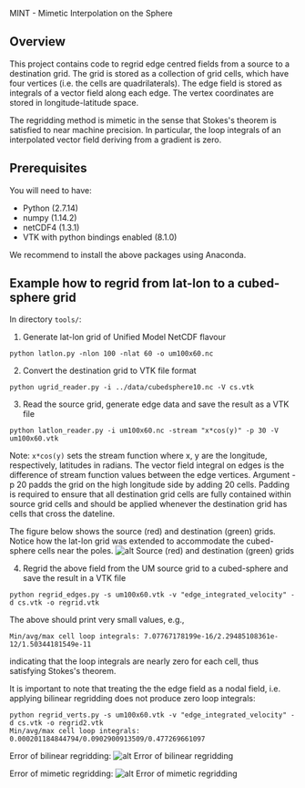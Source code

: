 MINT - Mimetic Interpolation on the Sphere

## Overview

This project contains code to regrid edge centred fields from a source to a destination grid. The grid is stored as a collection of 
grid cells, which have four vertices (i.e. the cells are quadrilaterals). The edge field is stored as integrals of a vector field 
along each edge. The vertex coordinates are stored in longitude-latitude space.

The regridding method is mimetic in the sense that Stokes's theorem is satisfied to near machine precision. In particular, the 
loop integrals of an interpolated vector field deriving from a gradient is zero. 

## Prerequisites

You will need to have:

 * Python (2.7.14)
 * numpy (1.14.2)
 * netCDF4 (1.3.1)
 * VTK with python bindings enabled (8.1.0)

 We recommend to install the above packages using Anaconda.

## Example how to regrid from lat-lon to a cubed-sphere grid

In directory `tools/`:

 1. Generate lat-lon grid of Unified Model NetCDF flavour
 ```
 python latlon.py -nlon 100 -nlat 60 -o um100x60.nc
 ```

 2. Convert the destination grid to VTK file format
 ```
 python ugrid_reader.py -i ../data/cubedsphere10.nc -V cs.vtk
 ```

 3. Read the source grid, generate edge data and save the result as a VTK file
 ```
 python latlon_reader.py -i um100x60.nc -stream "x*cos(y)" -p 30 -V um100x60.vtk
 ```
 Note: `x*cos(y)` sets the stream function where x, y are the longitude, respectively, latitudes in radians. The vector field integral on edges is the difference of stream function values between the edge vertices. Argument -p 20 padds the grid on the high longitude 
 side by adding 20 cells. Padding is required to ensure that all destination grid cells are fully contained within source grid cells and
  should be applied whenever the destination grid has cells that cross the dateline. 

The figure below shows the source (red) and destination (green) grids. Notice how the lat-lon grid was extended to accommodate the 
cubed-sphere cells near the poles.
![alt Source (red) and destination (green) grids](https://raw.githubusercontent.com/pletzer/mint/master/figures/srcAndDstGrids.png)


 4. Regrid the above field from the UM source grid to a cubed-sphere and save the result in a VTK file
 ```
 python regrid_edges.py -s um100x60.vtk -v "edge_integrated_velocity" -d cs.vtk -o regrid.vtk
 ```

 The above should print very small values, e.g.,
 ```
 Min/avg/max cell loop integrals: 7.07767178199e-16/2.29485108361e-12/1.50344181549e-11
 ```
indicating that the loop integrals are nearly zero for each cell, thus satisfying Stokes's theorem.

It is important to note that treating the the edge field as a nodal field, i.e. applying bilinear regridding 
does not produce zero loop integrals:
```
python regrid_verts.py -s um100x60.vtk -v "edge_integrated_velocity" -d cs.vtk -o regrid2.vtk
Min/avg/max cell loop integrals: 0.000201184844794/0.0902900913509/0.477269661097
```

Error of bilinear regridding:
![alt Error of bilinear regridding](https://raw.githubusercontent.com/pletzer/mint/master/figures/regrid_vertsError.png)

Error of mimetic regridding:
![alt Error of mimetic regridding](https://raw.githubusercontent.com/pletzer/mint/master/figures/regrid_edgesError.png)









